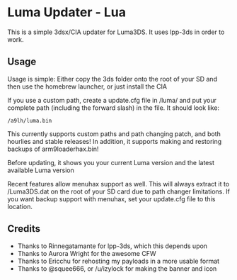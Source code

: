 # Luma Updater - Lua

This is a simple 3dsx/CIA updater for Luma3DS. It uses lpp-3ds in order to work.

## Usage

Usage is simple: Either copy the 3ds folder onto the root of your SD and then use the homebrew launcher, or just install the CIA

If you use a custom path, create a update.cfg file in /luma/ and put your complete path (including the forward slash) in the file. It should look like:

`/a9lh/luma.bin`

This currently supports custom paths and path changing patch, and both hourlies and stable releases! In addition, it supports making and restoring backups of arm9loaderhax.bin!

Before updating, it shows you your current Luma version and the latest available Luma version

Recent features allow menuhax support as well. This will always extract it to /Luma3DS.dat on the root of your SD card due to path changer limitations. If you want backup support with menuhax, set your update.cfg file to this location.

## Credits
 * Thanks to Rinnegatamante for lpp-3ds, which this depends upon
 * Thanks to Aurora Wright for the awesome CFW
 * Thanks to Ericchu for rehosting my payloads in a more usable format
 * Thanks to @squee666, or /u/izylock for making the banner and icon
